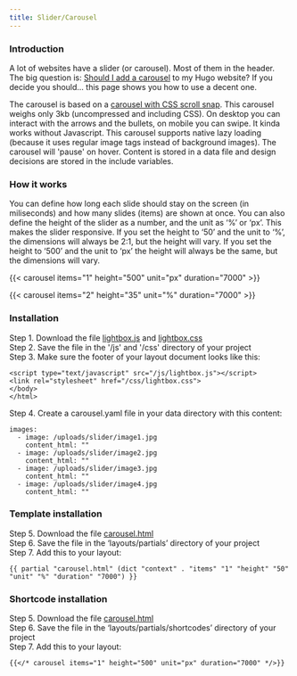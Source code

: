 ```yaml
---
title: Slider/Carousel
---
```


### Introduction

A lot of websites have a slider (or carousel). Most of them in the header. The big question is: [Should I add a carousel](https://shouldiuseacarousel.com/) to my Hugo website? If you decide you should... this page shows you how to use a decent one. 

The carousel is based on a [carousel with CSS scroll snap](https://codepen.io/joosts/pen/MWJBPgo). This carousel weighs only 3kb (uncompressed and including CSS). On desktop you can interact with the arrows and the bullets, on mobile you can swipe. It kinda works without Javascript. This carousel supports native lazy loading (because it uses regular image tags instead of background images). The carousel will 'pause' on hover. Content is stored in a data file and design decisions are stored in the include variables.

### How it works

You can define how long each slide should stay on the screen (in miliseconds) and how many slides (items) are shown at once. You can also define the height of the slider as a number, and the unit as ‘%’ or ‘px’. This makes the slider responsive. If you set the height to ‘50’ and the unit to ‘%’, the dimensions will always be 2:1, but the height will vary. If you set the height to ‘500’ and the unit to ‘px’ the height will always be the same, but the dimensions will vary.

{{< carousel items="1" height="500" unit="px" duration="7000" >}}

{{< carousel items="2" height="35" unit="%" duration="7000" >}}


### Installation

Step 1. Download the file [lightbox.js](https://github.com/jhvanderschee/hugocodex/blob/main/static/js/carousel.js) and [lightbox.css](https://github.com/jhvanderschee/hugocodex/blob/main/static/css/carousel.css)
<br />Step 2. Save the file in the '/js' and '/css' directory of your project
<br />Step 3. Make sure the footer of your layout document looks like this:

```
<script type="text/javascript" src="/js/lightbox.js"></script>
<link rel="stylesheet" href="/css/lightbox.css">
</body>
</html>
```
Step 4. Create a carousel.yaml file in your data directory with this content:  
```
images: 
  - image: /uploads/slider/image1.jpg
    content_html: ""
  - image: /uploads/slider/image2.jpg
    content_html: ""
  - image: /uploads/slider/image3.jpg
    content_html: ""
  - image: /uploads/slider/image4.jpg
    content_html: ""
```

### Template installation

Step 5. Download the file [carousel.html](https://github.com/jhvanderschee/hugocodex/blob/main/layouts/partials/carousel.html)  
Step 6. Save the file in the ‘layouts/partials’ directory of your project  
Step 7. Add this to your layout:  
```
{{ partial "carousel.html" (dict "context" . "items" "1" "height" "50" "unit" "%" "duration" "7000") }}
```

### Shortcode installation

Step 5. Download the file [carousel.html](https://github.com/jhvanderschee/hugocodex/blob/main/layouts/partials/shortcodes/carousel.html)  
Step 6. Save the file in the ‘layouts/partials/shortcodes’ directory of your project  
Step 7. Add this to your layout:  
```
{{</* carousel items="1" height="500" unit="px" duration="7000" */>}}
```